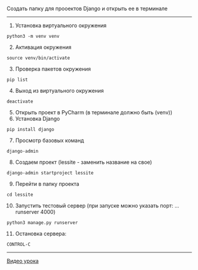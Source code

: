 Создать папку для прооектов Django и открыть ее в терминале

---
1. Установка виртуального окружения
```
python3 -m venv venv
```
2. Активация окружения
```
source venv/bin/activate
```
3. Проверка пакетов окружения
```
pip list
```
4. Выход из виртуального окружения
```
deactivate
```
5. Открыть проект в PyCharm (в терминале должно быть (venv))
6. Установка Django
```
pip install django
```
7. Просмотр базовых команд
```
django-admin
```
8. Создаем проект (lessite - заменить название на свое)
```
django-admin startproject lessite
```
9. Перейти в папку проекта
```
cd lessite
```
10. Запустить тестовый сервер (при запуске можно указать порт: ... runserver 4000) 
```
python3 manage.py runserver
```
11. Остановка сервера:
```
CONTROL-C
```
---


[Видео урока](https://www.youtube.com/watch?v=FyTL1bnUx5I&list=PLA0M1Bcd0w8xO_39zZll2u1lz_Q-Mwn1F&index=1&t=362s)
